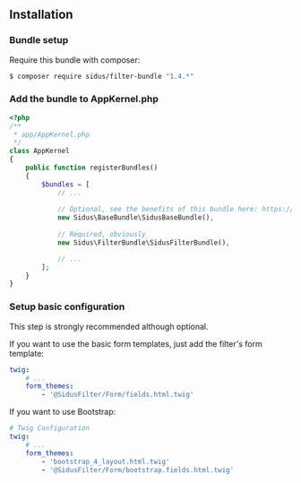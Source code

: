 ## Installation

### Bundle setup

Require this bundle with composer:

````bash
$ composer require sidus/filter-bundle "1.4.*"
````

### Add the bundle to AppKernel.php

````php
<?php
/**
 * app/AppKernel.php
 */
class AppKernel
{
    public function registerBundles()
    {
        $bundles = [
            // ...
            
            // Optional, see the benefits of this bundle here: https://github.com/VincentChalnot/SidusBaseBundle
            new Sidus\BaseBundle\SidusBaseBundle(),
            
            // Required, obviously
            new Sidus\FilterBundle\SidusFilterBundle(),

            // ...
        ];
    }
}
````

### Setup basic configuration

This step is strongly recommended although optional.

If you want to use the basic form templates, just add the filter's form template:

````yaml
twig:
    # ...
    form_themes:
        - '@SidusFilter/Form/fields.html.twig'
````

If you want to use Bootstrap:

````yaml
# Twig Configuration
twig:
    # ...
    form_themes:
        - 'bootstrap_4_layout.html.twig'
        - '@SidusFilter/Form/bootstrap.fields.html.twig'
````
